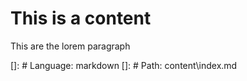 # This is a content

This are the lorem paragraph

[]: # Language: markdown
[]: # Path: content\index.md